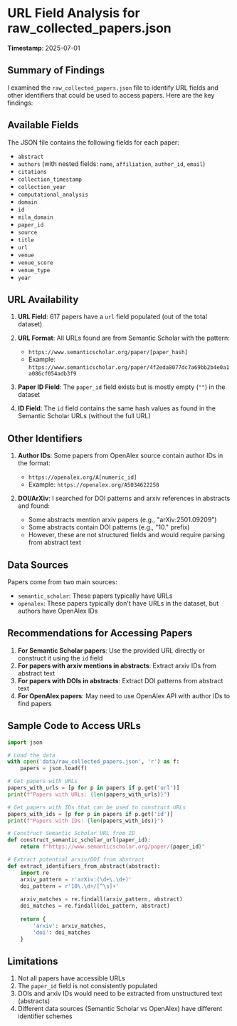 # URL Field Analysis for raw_collected_papers.json

**Timestamp**: 2025-07-01

## Summary of Findings

I examined the `raw_collected_papers.json` file to identify URL fields and other identifiers that could be used to access papers. Here are the key findings:

## Available Fields

The JSON file contains the following fields for each paper:
- `abstract`
- `authors` (with nested fields: `name`, `affiliation`, `author_id`, `email`)
- `citations`
- `collection_timestamp`
- `collection_year`
- `computational_analysis`
- `domain`
- `id`
- `mila_domain`
- `paper_id`
- `source`
- `title`
- `url`
- `venue`
- `venue_score`
- `venue_type`
- `year`

## URL Availability

1. **URL Field**: 617 papers have a `url` field populated (out of the total dataset)
2. **URL Format**: All URLs found are from Semantic Scholar with the pattern:
   - `https://www.semanticscholar.org/paper/[paper_hash]`
   - Example: `https://www.semanticscholar.org/paper/4f2eda8077dc7a69bb2b4e0a1a086cf054adb3f9`

3. **Paper ID Field**: The `paper_id` field exists but is mostly empty (`""`) in the dataset

4. **ID Field**: The `id` field contains the same hash values as found in the Semantic Scholar URLs (without the full URL)

## Other Identifiers

1. **Author IDs**: Some papers from OpenAlex source contain author IDs in the format:
   - `https://openalex.org/A[numeric_id]`
   - Example: `https://openalex.org/A5034622258`

2. **DOI/ArXiv**: I searched for DOI patterns and arxiv references in abstracts and found:
   - Some abstracts mention arxiv papers (e.g., "arXiv:2501.09209")
   - Some abstracts contain DOI patterns (e.g., "10." prefix)
   - However, these are not structured fields and would require parsing from abstract text

## Data Sources

Papers come from two main sources:
- `semantic_scholar`: These papers typically have URLs
- `openalex`: These papers typically don't have URLs in the dataset, but authors have OpenAlex IDs

## Recommendations for Accessing Papers

1. **For Semantic Scholar papers**: Use the provided URL directly or construct it using the `id` field
2. **For papers with arxiv mentions in abstracts**: Extract arxiv IDs from abstract text
3. **For papers with DOIs in abstracts**: Extract DOI patterns from abstract text
4. **For OpenAlex papers**: May need to use OpenAlex API with author IDs to find papers

## Sample Code to Access URLs

```python
import json

# Load the data
with open('data/raw_collected_papers.json', 'r') as f:
    papers = json.load(f)

# Get papers with URLs
papers_with_urls = [p for p in papers if p.get('url')]
print(f"Papers with URLs: {len(papers_with_urls)}")

# Get papers with IDs that can be used to construct URLs
papers_with_ids = [p for p in papers if p.get('id')]
print(f"Papers with IDs: {len(papers_with_ids)}")

# Construct Semantic Scholar URL from ID
def construct_semantic_scholar_url(paper_id):
    return f"https://www.semanticscholar.org/paper/{paper_id}"

# Extract potential arxiv/DOI from abstract
def extract_identifiers_from_abstract(abstract):
    import re
    arxiv_pattern = r'arXiv:(\d+\.\d+)'
    doi_pattern = r'10\.\d+/[^\s]+'
    
    arxiv_matches = re.findall(arxiv_pattern, abstract)
    doi_matches = re.findall(doi_pattern, abstract)
    
    return {
        'arxiv': arxiv_matches,
        'doi': doi_matches
    }
```

## Limitations

1. Not all papers have accessible URLs
2. The `paper_id` field is not consistently populated
3. DOIs and arxiv IDs would need to be extracted from unstructured text (abstracts)
4. Different data sources (Semantic Scholar vs OpenAlex) have different identifier schemes